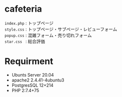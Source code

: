 # cafeteria 
`index.php` : トップページ   
`style.css` : トップページ・サブページ・レビューフォーム    
`popup.css` : 混雑フォーム・売り切れフォーム    
`star.css `  : 総合評価  

# Requirment
- Ubunts Server 20.04
- apache2 2.4.41-4ubuntu3
- PostgresSQL 12+214
- PHP 2:7.4+75